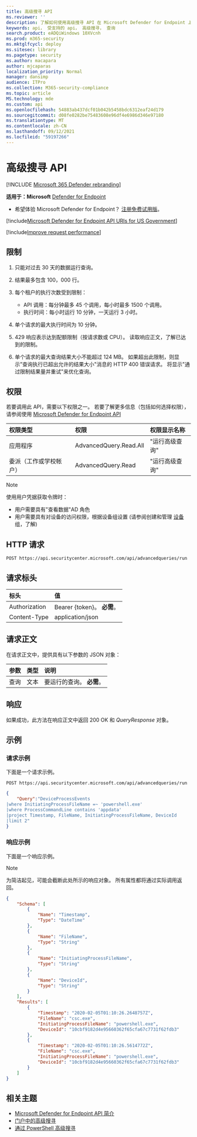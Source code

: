 ```yaml
---
title: 高级搜寻 API
ms.reviewer: ''
description: 了解如何使用高级搜寻 API 在 Microsoft Defender for Endpoint 上运行高级查询。 了解限制并查看示例。
keywords: api， 受支持的 api， 高级搜寻， 查询
search.product: eADQiWindows 10XVcnh
ms.prod: m365-security
ms.mktglfcycl: deploy
ms.sitesec: library
ms.pagetype: security
ms.author: macapara
author: mjcaparas
localization_priority: Normal
manager: dansimp
audience: ITPro
ms.collection: M365-security-compliance
ms.topic: article
MS.technology: mde
ms.custom: api
ms.openlocfilehash: 54883ab437dcf01b042b5458bdc6312eaf24d179
ms.sourcegitcommit: d08fe0282be75483608e96df4e6986d346e97180
ms.translationtype: MT
ms.contentlocale: zh-CN
ms.lasthandoff: 09/12/2021
ms.locfileid: "59197266"
---
```

# <a name="advanced-hunting-api"></a>高级搜寻 API

[!INCLUDE [Microsoft 365 Defender rebranding](../../includes/microsoft-defender.md)]


**适用于：Microsoft** [Defender for Endpoint](https://go.microsoft.com/fwlink/?linkid=2154037)

- 希望体验 Microsoft Defender for Endpoint？ [注册免费试用版](https://signup.microsoft.com/create-account/signup?products=7f379fee-c4f9-4278-b0a1-e4c8c2fcdf7e&ru=https://aka.ms/MDEp2OpenTrial?ocid=docs-wdatp-exposedapis-abovefoldlink)。

[!include[Microsoft Defender for Endpoint API URIs for US Government](../../includes/microsoft-defender-api-usgov.md)]

[!include[Improve request performance](../../includes/improve-request-performance.md)]

## <a name="limitations"></a>限制

1. 只能对过去 30 天的数据运行查询。

2. 结果最多包含 100，000 行。

3. 每个租户的执行次数受到限制：
   - API 调用：每分钟最多 45 个调用，每小时最多 1500 个调用。
   - 执行时间：每小时运行 10 分钟，一天运行 3 小时。

4. 单个请求的最大执行时间为 10 分钟。

5. 429 响应表示达到配额限制（按请求数或 CPU）。 读取响应正文，了解已达到的限制。 

6. 单个请求的最大查询结果大小不能超过 124 MB。 如果超出此限制，则显示"查询执行已超出允许的结果大小"消息的 HTTP 400 错误请求。 将显示"通过限制结果量并重试"来优化查询。

## <a name="permissions"></a>权限

若要调用此 API，需要以下权限之一。 若要了解更多信息（包括如何选择权限），请参阅使用 [Microsoft Defender for Endpoint API](apis-intro.md)

权限类型|权限|权限显示名称
:---|:---|:---
应用程序|AdvancedQuery.Read.All|"运行高级查询"
委派（工作或学校帐户）|AdvancedQuery.Read|"运行高级查询"

> [!NOTE]
> 使用用户凭据获取令牌时：
>
> - 用户需要具有"查看数据"AD 角色
> - 用户需要具有对设备的访问权限，根据设备组设置 (请参阅创建和管理 [设备](machine-groups.md) 组，了解) 

## <a name="http-request"></a>HTTP 请求

```http
POST https://api.securitycenter.microsoft.com/api/advancedqueries/run
```

## <a name="request-headers"></a>请求标头

标头|值
:---|:---
Authorization|Bearer {token}。 **必需**。
Content-Type|application/json

## <a name="request-body"></a>请求正文

在请求正文中，提供具有以下参数的 JSON 对象：

参数|类型|说明
:---|:---|:---
查询|文本|要运行的查询。 **必需**。

## <a name="response"></a>响应

如果成功，此方法在响应正文中返回 200 OK 和 _QueryResponse_ 对象。

## <a name="example"></a>示例

### <a name="request-example"></a>请求示例

下面是一个请求示例。

```http
POST https://api.securitycenter.microsoft.com/api/advancedqueries/run
```

```json
{
    "Query":"DeviceProcessEvents  
|where InitiatingProcessFileName =~ 'powershell.exe'
|where ProcessCommandLine contains 'appdata'
|project Timestamp, FileName, InitiatingProcessFileName, DeviceId
|limit 2"
}
```

### <a name="response-example"></a>响应示例

下面是一个响应示例。

> [!NOTE]
> 为简洁起见，可能会截断此处所示的响应对象。 所有属性都将通过实际调用返回。

```json
{
    "Schema": [
        {
            "Name": "Timestamp",
            "Type": "DateTime"
        },
        {
            "Name": "FileName",
            "Type": "String"
        },
        {
            "Name": "InitiatingProcessFileName",
            "Type": "String"
        },
        {
            "Name": "DeviceId",
            "Type": "String"
        }
    ],
    "Results": [
        {
            "Timestamp": "2020-02-05T01:10:26.2648757Z",
            "FileName": "csc.exe",
            "InitiatingProcessFileName": "powershell.exe",
            "DeviceId": "10cbf9182d4e95660362f65cfa67c7731f62fdb3"
        },
        {
            "Timestamp": "2020-02-05T01:10:26.5614772Z",
            "FileName": "csc.exe",
            "InitiatingProcessFileName": "powershell.exe",
            "DeviceId": "10cbf9182d4e95660362f65cfa67c7731f62fdb3"
        }
    ]
}
```

## <a name="related-topics"></a>相关主题

- [Microsoft Defender for Endpoint API 简介](apis-intro.md)
- [门户中的高级搜寻](advanced-hunting-query-language.md)
- [通过 PowerShell 高级搜寻](run-advanced-query-sample-powershell.md)
